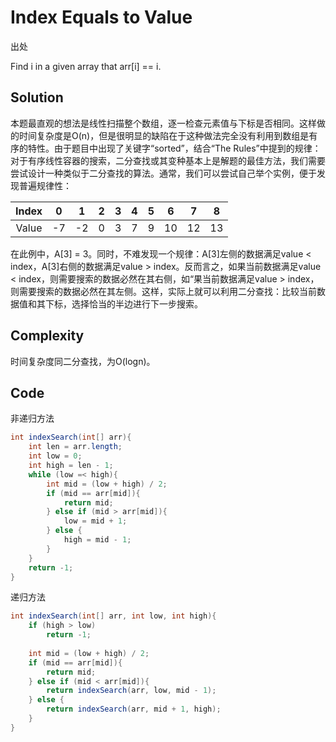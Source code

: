 # Index Equals to Value

出处

Find i in a given array that arr[i] == i.

## Solution

本题最直观的想法是线性扫描整个数组，逐一检查元素值与下标是否相同。这样做的时间复杂度是O(n)，但是很明显的缺陷在于这种做法完全没有利用到数组是有序的特性。由于题目中出现了关键字“sorted”，结合“The Rules”中提到的规律：对于有序线性容器的搜索，二分查找或其变种基本上是解题的最佳方法，我们需要尝试设计一种类似于二分查找的算法。通常，我们可以尝试自己举个实例，便于发现普遍规律性：

Index | 0 | 1 | 2 | 3 | 4 | 5 | 6 | 7 | 8 
:--: | :--: | :--: | :--: | :--: | :--: | :--: | :--: | :--: | :--: 
Value | -7 | -2 | 0 | 3 | 7 | 9 | 10 | 12 | 13

在此例中，A[3] = 3。同时，不难发现一个规律：A[3]左侧的数据满足value < index，A[3]右侧的数据满足value > index。反而言之，如果当前数据满足value < index，则需要搜索的数据必然在其右侧，如“果当前数据满足value > index，则需要搜索的数据必然在其左侧。这样，实际上就可以利用二分查找：比较当前数据值和其下标，选择恰当的半边进行下一步搜索。

## Complexity

时间复杂度同二分查找，为O(logn)。

## Code

非递归方法

```java
int indexSearch(int[] arr){
	int len = arr.length;
	int low = 0;
	int high = len - 1;
	while (low =< high){
		int mid = (low + high) / 2;
		if (mid == arr[mid]){
			return mid;
		} else if (mid > arr[mid]){
			low = mid + 1;
		} else {
			high = mid - 1;			
		}
	}
	return -1;
}
```

递归方法

```java
int indexSearch(int[] arr, int low, int high){
	if (high > low)
		return -1;
	
	int mid = (low + high) / 2;
	if (mid == arr[mid]){
		return mid;
	} else if (mid < arr[mid]){
		return indexSearch(arr, low, mid - 1);
	} else {
		return indexSearch(arr, mid + 1, high);
	}
}
```

